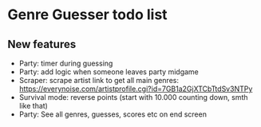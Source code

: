 # Genre Guesser todo list

## New features
- Party: timer during guessing
- Party: add logic when someone leaves party midgame
- Scraper: scrape artist link to get all main genres: https://everynoise.com/artistprofile.cgi?id=7GB1a2GjXTCbTtdSv3NTPy
- Survival mode: reverse points (start with 10.000 counting down, smth like that)
- Party: See all genres, guesses, scores etc on end screen
